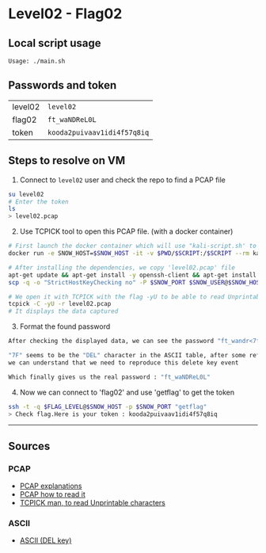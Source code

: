 # Level02 - Flag02

## Local script usage

```shell
Usage: ./main.sh
```

## Passwords and token

|         |                             |
| ------- | --------------------------- |
| level02 | `level02`                   |
| flag02  | `ft_waNDReL0L`              |
| token   | `kooda2puivaav1idi4f57q8iq` |

## Steps to resolve on VM

1. Connect to `level02` user and check the repo to find a PCAP file

```bash
su level02
# Enter the token
ls
> level02.pcap
```

2. Use TCPICK tool to open this PCAP file. (with a docker container)

```bash
# First launch the docker container which will use "kali-script.sh' to run TCPICK
docker run -e SNOW_HOST=$SNOW_HOST -it -v $PWD/$SCRIPT:/$SCRIPT --rm kalilinux/kali-rolling bash kali_script.sh

# After installing the dependencies, we copy 'level02.pcap' file
apt-get update && apt-get install -y openssh-client && apt-get install -y tcpick
scp -q -o "StrictHostKeyChecking no" -P $SNOW_PORT $SNOW_USER@$SNOW_HOST:$PCAP_PATH ./

# We open it with TCPICK with the flag -yU to be able to read Unprintable characters
tcpick -C -yU -r level02.pcap
# It displays the data captured
```

3. Format the found password

```bash
After checking the displayed data, we can see the password "ft_wandr<7f><7f><7f>NDRel<7f>L0L"

"7F" seems to be the "DEL" character in the ASCII table, after some reflexions,
we can understand that we need to reproduce this delete key event

Which finally gives us the real password : "ft_waNDReL0L"
```

4. Now we can connect to 'flag02' and use 'getflag' to get the token

```bash
ssh -t -q $FLAG_LEVEL@$SNOW_HOST -p $SNOW_PORT "getflag"
> Check flag.Here is your token : kooda2puivaav1idi4f57q8iq
```

---

## Sources

### PCAP

- [PCAP explanations](https://www.reviversoft.com/fr/file-extensions/pcap)
- [PCAP how to read it](https://serverfault.com/questions/38626/how-can-i-read-pcap-files-in-a-friendly-format/38632)
- [TCPICK man, to read Unprintable characters](https://linux.die.net/man/8/tcpick)

### ASCII

- [ASCII (DEL key)](http://www.robelle.com/smugbook/ascii.html#:~:text=The%20ASCII%20character%20set%20defines,and%200%20to%20177%20octal)
